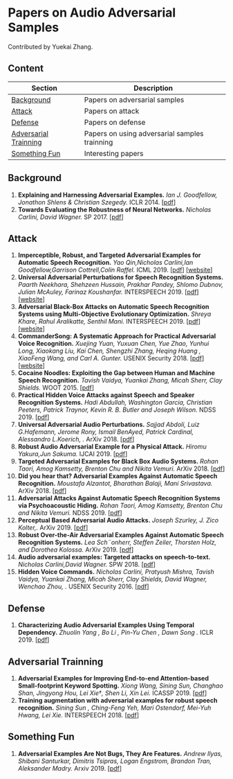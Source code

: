 # Papers on Audio Adversarial Samples

Contributed by Yuekai Zhang.


## Content

| Section | Description |
|-|-|
| [Background](#background) | Papers on adversarial samples |
| [Attack](#attack) | Papers on attack |
| [Defense](#defense) | Papers on defense |
| [Adversarial Trainning](#adversarial-trainning) |  Papers on using adversarial samples trainning|
| [Something Fun](#something-fun) |  Interesting papers |



## Background
1. **Explaining and Harnessing Adversarial Examples.**
*Ian J. Goodfellow, Jonathon Shlens & Christian Szegedy.* ICLR 2014. [[pdf](http://arxiv.org/abs/1412.657)] 
1. **Towards Evaluating the Robustness of Neural Networks.**
*Nicholas Carlini, David Wagner.* SP 2017. [[pdf](http://arxiv.org/abs/1608.04644)]
## Attack
1. **Imperceptible, Robust, and Targeted Adversarial Examples for Automatic Speech Recognition.**
*Yao Qin,Nicholas Carlini,Ian Goodfellow,Garrison Cottrell,Colin Raffel.* ICML 2019. [[pdf](http://arxiv.org/abs/1903.10346)] [[website](http://cseweb.ucsd.edu/~yaq007/imperceptible-robust-adv.html)] 
1. **Universal Adversarial Perturbations for Speech Recognition Systems.**
*Paarth Neekhara, Shehzeen Hussain, Prakhar Pandey, Shlomo Dubnov, Julian McAuley, Farinaz Koushanfar.* INTERSPEECH 2019. [[pdf](http://arxiv.org/abs/1905.03828)] [[website](http://universal-audio-perturbation.herokuapp.com/index.html)]
1. **Adversarial Black-Box Attacks on Automatic Speech Recognition Systems using Multi-Objective Evolutionary Optimization.**
*Shreya Khare, Rahul Aralikatte, Senthil Mani.* INTERSPEECH 2019. [[pdf](http://arxiv.org/abs/1811.01312)] [[website](https://shreyakhare.github.io/audio-adversarial/)]
1. **CommanderSong: A Systematic Approach for Practical Adversarial Voice Recognition.**
*Xuejing Yuan, Yuxuan Chen, Yue Zhao, Yunhui Long, Xiaokang Liu, Kai Chen, Shengzhi Zhang, Heqing Huang , XiaoFeng Wang, and Carl A. Gunter.* USENIX Security 2018. [[pdf](http://arxiv.org/abs/1801.08535)] [[website](https://sites.google.com/view/commandersong/)]
1. **Cocaine Noodles: Exploiting the Gap between Human and Machine Speech Recognition.**
*Tavish Vaidya, 
Yuankai Zhang, 
Micah Sherr, 
Clay Shields.* WOOT 2015. [[pdf](https://www.usenix.org/system/files/conference/woot15/woot15-paper-vaidya.pdf)]
1. **Practical Hidden Voice Attacks against Speech and Speaker Recognition Systems.**
*Hadi Abdullah, Washington Garcia, Christian Peeters, Patrick Traynor, Kevin R. B. Butler and Joseph Wilson.* NDSS 2019. [[pdf](https://www.ndss-symposium.org/wp-content/uploads/2019/02/ndss2019_08-1_Abdullah_paper.pdf)]
1. **Universal Adversarial Audio Perturbations.**
*Sajjad Abdoli, 
Luiz G.Hafemann, 
Jerome Rony, 
Ismail BenAyed,
Patrick Cardinal,
Alessandro L.Koerich, .* ArXiv 2018. [[pdf](http://arxiv.org/abs/1908.03173)]
1. **Robust Audio Adversarial Example for a Physical Attack.**
*Hiromu Yakura,Jun Sakuma.* IJCAI 2019. [[pdf](https://www.ijcai.org/proceedings/2019/741)]
1. **Targeted Adversarial Examples for Black Box Audio Systems.**
*Rohan Taori, Amog Kamsetty, Brenton Chu and Nikita Vemuri.* ArXiv 2018. [[pdf](http://arxiv.org/abs/1805.07820)]
1. **Did you hear that? Adversarial Examples Against Automatic Speech Recognition.**
*Moustafa Alzantot, Bharathan Balaji, Mani Srivastava.* ArXiv 2018. [[pdf](http://arxiv.org/abs/1801.00554)]
1. **Adversarial Attacks Against Automatic Speech Recognition Systems via Psychoacoustic Hiding.**
*Rohan Taori, Amog Kamsetty, Brenton Chu and Nikita Vemuri.* NDSS 2019. [[pdf](https://www.ndss-symposium.org/wp-content/uploads/2019/02/ndss2019_08-2_Schonherr_paper.pdf)]
1. **Perceptual Based Adversarial Audio Attacks.**
*Joseph Szurley,
 J. Zico Kolter,.* ArXiv 2019. [[pdf](http://arxiv.org/abs/1906.06355)]
1. **Robust Over-the-Air Adversarial Examples Against Automatic Speech Recognition Systems.**
*Lea Sch¨onherr, Steffen Zeiler, Thorsten Holz, and Dorothea Kolossa.* ArXiv 2019. [[pdf](http://arxiv.org/abs/1906.06355)]
1. **Audio adversarial examples: Targeted attacks on speech-to-text.**
*Nicholas Carlini,David Wagner.* SPW 2018. [[pdf](https://arxiv.org/abs/1801.01944)]
1. **Hidden Voice Commands.**
*Nicholas Carlini, 
Pratyush Mishra, 
Tavish Vaidya, 
Yuankai Zhang, 
Micah Sherr, 
Clay Shields, 
David Wagner,
Wenchao Zhou, .* USENIX Security 2016. [[pdf](https://www.usenix.org/conference/usenixsecurity16/technical-sessions/presentation/carlini%0Apapers3://publication/uuid/FD9E993B-F97E-48F1-BEBA-5093324FBBF9)]






## Defense
1. **Characterizing Audio Adversarial Examples Using Temporal Dependency.**
*Zhuolin Yang ,
Bo Li ,
Pin-Yu Chen ,
Dawn Song .* ICLR 2019. [[pdf](http://arxiv.org/abs/1809.10875)] 

## Adversarial Trainning
1. **Adversarial Examples for Improving End-to-end Attention-based Small-footprint Keyword Spotting.**
*Xiong Wang, Sining Sun, Changhao Shan, Jingyong Hou, Lei Xie†, Shen Li, Xin Lei.* ICASSP 2019. [[pdf](https://ieeexplore.ieee.org/document/8683479)]
2. **Training augmentation with adversarial examples for robust speech recognition.**
*Sining Sun , Ching-Feng Yeh, Mari Ostendorf, Mei-Yuh Hwang, Lei Xie.* INTERSPEECH 2018. [[pdf](https://arxiv.org/abs/1806.02782)]

## Something Fun
1. **Adversarial Examples Are Not Bugs, They Are Features.**
*Andrew Ilyas, Shibani Santurkar, Dimitris Tsipras, Logan Engstrom, Brandon Tran, Aleksander Madry.* Arxiv 2019. [[pdf](https://arxiv.org/abs/1905.02175)]
